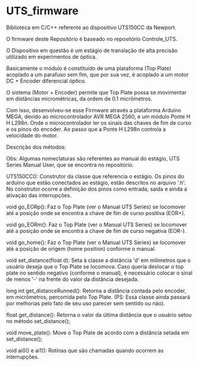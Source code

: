 # UTS_firmware
Biblioteca em C/C++ referente ao dispositivo UTS150CC da Newport. 

O firmware deste Repositório é baseado no repositório Controle_UTS. 

O Dispositivo em questão é um estágio de translação de alta precisão utilizado em experimentos de óptica. 

Basicamente o módulo é constituído de uma plataforma (Top Plate) acoplado a um parafuso sem fim, que por sua vez, é acoplado a um motor DC + Encoder diferencial óptico.

O sistema (Motor + Encoder) permite que Top Plate possa se movimentar em distâncias micrométricas, da ordem de 0.1 micrômetros. 

Com isso, desenvolveu-se esse Firmware através a plataforma Arduino MEGA, devido ao microcontrolador AVR MEGA 2560, e um módulo Ponte H H L298n. Onde o microcontrolador 
ler os sinais das chaves de fim de curso e os pinos do encoder. Ao passo que a Ponte H L298n controla a velocidade do motor. 

Descrição dos métodos:

Obs: Algumas nomeclaturas são referentes ao manual do estágio, UTS Series Manual User, que se encontra no repositório.

UTS150CC(): Construtor da classe que referencia o estágio. Os pinos do arduino que estão conectados ao estágio, estão descritos no arquivo '.h'. No construtor ocorre 
a definição dos pinos como entrada, saída e ainda a ativação das interrupções.

void go_EORp(): Faz o Top Plate (ver o Manual UTS Series) se locomover até a posição onde se encontra a chave de fim de curso positiva (EOR+). 

void go_EORm(): Faz o Top Plate (ver o Manual UTS Series) se locomover até a posição onde se encontra a chave de fim de curso negativa (EOR-). 

void go_home(): Faz o Top Plate (ver o Manual UTS Series) se locomover até a posição de origem (home position) conforme o manual.

void set_distance(float d): Seta à classe a distância 'd' em milimetros que o usuário deseja que o Top Plate se locomova. Caso queria deslocar o top plate no sentido negativo 
(conforme o manual), é necessário colocar o sinal de menos '-' na frente do valor da distância desejada.

long int get_distanceRunned(): Retorna a distância contada pelo encoder, em micrômetros, percorrida pelo Top Plate. (PS: Essa classe ainda passará por melhorias pelo fato de 
seu uso parecer sem sentido ou não).

float get_distance(): Retorna o valor da última distância que o usuário setou no método set_distance();

void move_plate(): Move o Top Plate de acordo com a distância setada em set_distance();

void ai0() e ai1(): Rotinas que são chamadas quando ocorrem as interrupções. 
